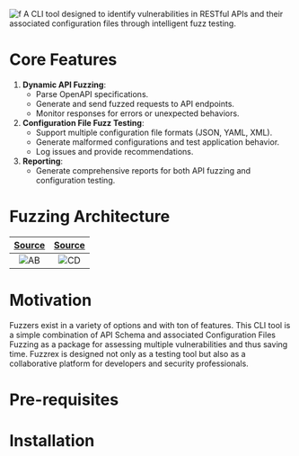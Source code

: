 ![f](https://github.com/user-attachments/assets/ecc42996-b9e9-4e85-8b15-395e36dbd117)
A CLI tool designed to identify vulnerabilities in RESTful APIs and their associated configuration files through intelligent fuzz testing.

# Core Features
1. **Dynamic API Fuzzing**:
    - Parse OpenAPI specifications.
    - Generate and send fuzzed requests to API endpoints.
    - Monitor responses for errors or unexpected behaviors.
2. **Configuration File Fuzz Testing**:
    - Support multiple configuration file formats (JSON, YAML, XML).
    - Generate malformed configurations and test application behavior.
    - Log issues and provide recommendations.
3. **Reporting**:
    - Generate comprehensive reports for both API fuzzing and configuration testing.

# Fuzzing Architecture
| [Source](https://www.fuzzingbook.org/html/Fuzzer.html)  |  [Source](https://dfrws.org/wp-content/uploads/2019/06/pres_gaslight_-_a_comprehensive_fuzzing_architecture_for_memory_forensics_frameworks.pdf) |
:-------------------------:|:------------------------------------:
![AB](https://github.com/user-attachments/assets/c7076971-bb2e-4f79-a5b4-6cca615adad4) | ![CD](https://github.com/user-attachments/assets/cefd9cff-4e32-4f1a-ab54-adbd4e0625a2)


# Motivation
Fuzzers exist in a variety of options and with ton of features. This CLI tool is a simple combination of API Schema and associated Configuration Files Fuzzing as a package for assessing multiple vulnerabilities and thus saving time. Fuzzrex is designed not only as a testing tool but also as a collaborative platform for developers and security professionals.
# Pre-requisites
# Installation
